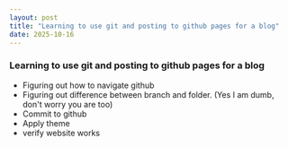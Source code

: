 ```yaml
---
layout: post
title: "Learning to use git and posting to github pages for a blog"
date: 2025-10-16
---
```


### Learning to use git and posting to github pages for a blog
- Figuring out how to navigate github
- Figuring out difference between branch and folder. (Yes I am dumb, don't worry you are too)
- Commit to github
- Apply theme
- verify website works
